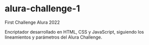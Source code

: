 # alura-challenge-1
First Challenge Alura 2022

Encriptador desarrollado en HTML, CSS y JavaScript, siguiendo los lineamientos y parámetros del Alura Challenge.
